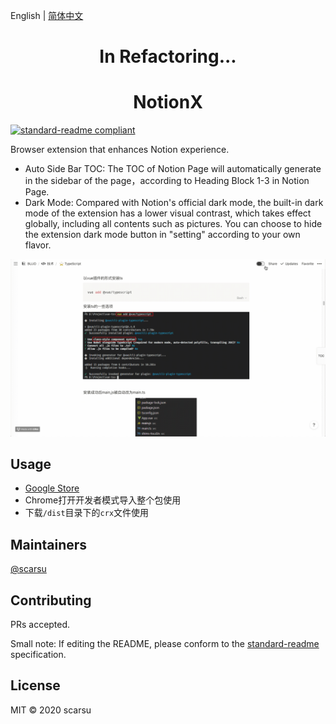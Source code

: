 English | [简体中文](./README.zh-CN.md)

<h1 align="center">In Refactoring...</h1>
<h1 align="center">NotionX</h1>

[![standard-readme compliant](https://img.shields.io/badge/standard--readme-OK-green.svg?style=flat-square)](https://github.com/RichardLitt/standard-readme)

Browser extension that enhances Notion experience.

- Auto Side Bar TOC: The TOC of Notion Page will automatically generate in the sidebar of the page，according to Heading Block 1-3 in Notion Page.
- Dark Mode: Compared with Notion's official dark mode, the built-in dark mode of the extension has a lower visual contrast, which takes effect globally, including all contents such as pictures. You can choose to hide the extension dark mode button in "setting" according to your own flavor.

![preview](./src/assets/img/preview_v2.gif)

## Usage

- [Google Store](..)
- Chrome打开开发者模式导入整个包使用
- 下载`/dist`目录下的`crx`文件使用

## Maintainers

[@scarsu](https://github.com/scarsu)

## Contributing

PRs accepted.

Small note: If editing the README, please conform to the [standard-readme](https://github.com/RichardLitt/standard-readme) specification.

## License

MIT © 2020 scarsu
